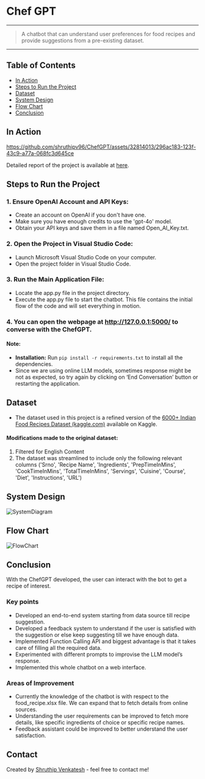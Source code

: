 # Chef GPT
---
> A chatbot that can understand user preferences for food recipes and provide suggestions from a pre-existing dataset.
---

## Table of Contents
* [In Action](#in-action)
* [Steps to Run the Project](#steps-to-run-the-project)
* [Dataset](#dataset)
* [System Design](#system-design)
* [Flow Chart](#flow-chart)
* [Conclusion](#conclusion)

## In Action

https://github.com/shruthipv96/ChefGPT/assets/32814013/296ac183-123f-43c9-a77a-068fc3d645ce

Detailed report of the project is available at [here](https://github.com/shruthipv96/ChefGPT/blob/main/ChefGPT.pdf).

## Steps to Run the Project 
### 1. Ensure OpenAI Account and API Keys: 
* Create an account on OpenAI if you don't have one. 
* Make sure you have enough credits to use the 'gpt-4o' model. 
* Obtain your API keys and save them in a file named Open_AI_Key.txt. 
### 2. Open the Project in Visual Studio Code: 
* Launch Microsoft Visual Studio Code on your computer. 
* Open the project folder in Visual Studio Code. 
### 3. Run the Main Application File: 
* Locate the app.py file in the project directory. 
* Execute the app.py file to start the chatbot. This file contains the initial flow of the code and will set everything in motion. 
### 4. You can open the webpage at http://127.0.0.1:5000/ to converse with the ChefGPT.

#### Note: 
* **Installation:** Run `pip install -r requirements.txt` to install all the dependencies.
* Since we are using online LLM models, sometimes response might be not as expected, so try again by clicking on ‘End Conversation’ button or restarting the application.

## Dataset
* The dataset used in this project is a refined version of the [6000+ Indian Food Recipes Dataset (kaggle.com)](https://www.kaggle.com/datasets/kanishk307/6000-indian-food-recipes-dataset) available on Kaggle.  
#### Modifications made to the original dataset:
1. Filtered for English Content 
2. The dataset was streamlined to include only the following relevant columns ('Srno', 'Recipe Name', 'Ingredients', 'PrepTimeInMins', 'CookTimeInMins', 'TotalTimeInMins', 'Servings', 'Cuisine', 'Course', 'Diet', 'Instructions', 'URL')

## System Design

![SystemDiagram](https://github.com/shruthipv96/ChefGPT/assets/32814013/1a937beb-d92b-4379-a702-6d4e3f027ea2)

## Flow Chart

![FlowChart](https://github.com/shruthipv96/ChefGPT/assets/32814013/8e0a0b51-20f8-4932-8e69-363f24778e93)


## Conclusion
With the ChefGPT developed, the user can interact with the bot to get a recipe of interest. 

### Key points
* Developed an end-to-end system starting from data source till recipe suggestion.
* Developed a feedback system to understand if the user is satisfied with the suggestion or else keep suggesting till we have enough data. 
* Implemented Function Calling API and biggest advantage is that it takes care of filling all the required data. 
* Experimented with different prompts to improvise the LLM model’s response. 
* Implemented this whole chatbot on a web interface. 

### Areas of Improvement
* Currently the knowledge of the chatbot is with respect to the food_recipe.xlsx file. We can expand that to fetch details from online sources. 
* Understanding the user requirements can be improved to fetch more details, like specific ingredients of choice or specific recipe names. 
* Feedback assistant could be improved to better understand the user satisfaction.

## Contact
Created by [Shruthip Venkatesh](https://github.com/shruthipv96) - feel free to contact me!

